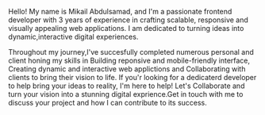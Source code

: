 Hello! My name is Mikail Abdulsamad, and I'm a passionate frontend developer with 3 years of experience in crafting scalable, responsive and visually appealing web applications. I am dedicated to turning ideas into dynamic,interactive digital experiences.

  Throughout my journey,I've succesfully completed numerous personal and client honing my skills in Building reponsive and mobile-friendly interface, Creating dynamic and interactive web applictions and Collaborating with clients to bring their vision to life.
 If you'r looking for a dedicaterd developer to help bring your ideas to reality, I'm here to help! Let's Collaborate and turn your vision into a stunning digital exprience.Get in touch with me to discuss your project and how I can contribute to its success.
